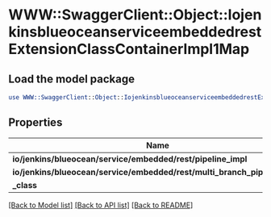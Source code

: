 # WWW::SwaggerClient::Object::IojenkinsblueoceanserviceembeddedrestExtensionClassContainerImpl1Map

## Load the model package
```perl
use WWW::SwaggerClient::Object::IojenkinsblueoceanserviceembeddedrestExtensionClassContainerImpl1Map;
```

## Properties
Name | Type | Description | Notes
------------ | ------------- | ------------- | -------------
**io/jenkins/blueocean/service/embedded/rest/pipeline_impl** | [**IojenkinsblueoceanserviceembeddedrestExtensionClassImpl**](IojenkinsblueoceanserviceembeddedrestExtensionClassImpl.md) |  | [optional] 
**io/jenkins/blueocean/service/embedded/rest/multi_branch_pipeline_impl** | [**IojenkinsblueoceanserviceembeddedrestExtensionClassImpl**](IojenkinsblueoceanserviceembeddedrestExtensionClassImpl.md) |  | [optional] 
**_class** | **string** |  | [optional] 

[[Back to Model list]](../README.md#documentation-for-models) [[Back to API list]](../README.md#documentation-for-api-endpoints) [[Back to README]](../README.md)


